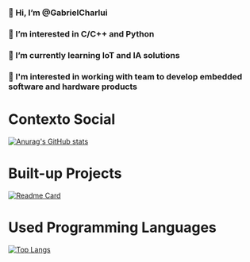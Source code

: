### 👋 Hi, I’m @GabrielCharlui
### 👀 I’m interested in C/C++ and Python
### 🌱 I’m currently learning IoT and IA solutions
### 💞️ I'm interested in working with team to develop embedded software and hardware products

# Contexto Social
[![Anurag's GitHub stats](https://github-readme-stats.vercel.app/api?username=GabrielCharlui&show_icons=true&theme=tokyonight )](https://github.com/anuraghazra/github-readme-stats)

# Built-up Projects
[![Readme Card](https://github-readme-stats.vercel.app/api/pin/?username=GabrielCharlui&repo=web-developer-react&show_icons=true&theme=tokyonight )](https://github.com/anuraghazra/github-readme-stats)

# Used Programming Languages
[![Top Langs](https://github-readme-stats.vercel.app/api/top-langs/?username=GabrielCharlui&layout=compact&show_icons=true&theme=tokyonight )](https://github.com/anuraghazra/github-readme-stats)

<!---
GabrielCharlui/GabrielCharlui is a ✨ special ✨ repository because its `README.md` (this file) appears on your GitHub profile.
You can click the Preview link to take a look at your changes.
--->
